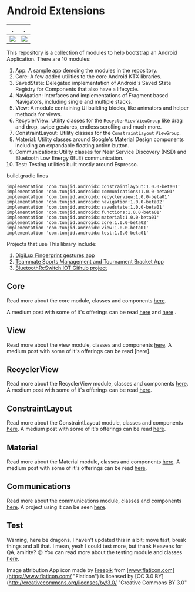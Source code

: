 # Android Extensions


.             |  .
:-------------------------:|:-------------------------:
![](https://cdn-images-1.medium.com/max/1600/1*sxTblN6YkLnGSoNjuEfGaw.gif)  |  ![](https://cdn-images-1.medium.com/max/1600/1*5tbALvA4vm5S00g7TMsQ6A.gif)

This repository is a collection of modules to help bootstrap an Android Application.
There are 10 modules:

1. App: A sample app demoing the modules in the repository. 
2. Core: A few added utilities to the core Android KTX libraries.
3. SavedState: Delegated implementation of Android's Saved State Registry for Components that also have a lifecycle.
4. Navigation: Interfaces and implementations of Fragment based Navigators, including single and multiple stacks.
5. View: A module containing UI building blocks, like animators and helper methods for views.
6. RecyclerView: Utility classes for the ```RecyclerView``` ```ViewGroup``` like drag and drop, swipe gestures, endless scrolling and much more.
7. ConstraintLayout: Utility classes for the ```ConstraintLayout``` ```ViewGroup```.
8. Material: Utility classes around Google's Material Design components including an expandable floating action button.
9. Communications: Utility classes for Near Service Discovery (NSD) and Bluetooth Low Energy (BLE) communication.
10. Test: Testing utilities built mostly around Espresso.

build.gradle lines

    implementation 'com.tunjid.androidx:constraintlayout:1.0.0-beta01'
    implementation 'com.tunjid.androidx:communications:1.0.0-beta01'
    implementation 'com.tunjid.androidx:recyclerview:1.0.0-beta01'
    implementation 'com.tunjid.androidx:navigation:1.0.0-beta02'
    implementation 'com.tunjid.androidx:savedstate:1.0.0-beta01'
    implementation 'com.tunjid.androidx:functions:1.0.0-beta01'
    implementation 'com.tunjid.androidx:material:1.0.0-beta01'
    implementation 'com.tunjid.androidx:core:1.0.0-beta02'
    implementation 'com.tunjid.androidx:view:1.0.0-beta01'
    implementation 'com.tunjid.androidx:test:1.0.0-beta01'

Projects that use This library include:

1. [DigiLux Fingerprint gestures app](https://play.google.com/store/apps/details?id=com.tunjid.fingergestures)
2. [Teammate Sports Management and Tournament Bracket App](https://play.google.com/store/apps/details?id=com.mainstreetcode.teammate)
3. [BluetoothRcSwitch IOT Github project](https://github.com/tunjid/BluetoothRcSwitch)

## Core
Read more about the core module, classes and components [here](https://github.com/tunjid/Android-Extensions/blob/master/core/README.md).

A medium post with some of it's offerings can be read [here](https://medium.com/@Tunji_D/i-want-it-all-owning-the-system-window-and-consuming-insets-718b7e19960)
                                                             and [here](https://medium.com/@Tunji_D/concatenating-arbitrary-text-spans-in-android-90305ebb8e9b) .

## View
Read more about the view module, classes and components [here](https://github.com/tunjid/Android-Extensions/blob/master/view/README.md).
A medium post with some of it's offerings can be read [here].

## RecyclerView
Read more about the RecyclerView module, classes and components [here](https://github.com/tunjid/Android-Extensions/blob/master/recyclerview/README.md).
A medium post with some of it's offerings can be read [here](https://medium.com/@Tunji_D/composing-attributes-of-a-dynamic-recyclerview-with-functions-300064990bd4).

## ConstraintLayout
Read more about the ConstraintLayout module, classes and components [here](https://github.com/tunjid/Android-Extensions/blob/master/constraintlayout/README.md).
A medium post with some of it's offerings can be read [here](https://proandroiddev.com/sliding-along-composing-a-dynamic-reusable-viewpager-indicator-animator-f7c46d559a21).

## Material
Read more about the Material module, classes and components [here](https://github.com/tunjid/Android-Extensions/blob/master/material/README.md).
A medium post with some of it's offerings can be read [here](https://proandroiddev.com/creating-an-expandable-floating-action-button-in-android-6626b968559e).

## Communications
Read more about the communications module, classes and components [here](https://github.com/tunjid/Android-Extensions/blob/master/communications/README.md).
A project using it can be seen [here](https://github.com/tunjid/BluetoothRcSwitch).

## Test
Warning, here be dragons, I haven't updated this in a bit; move fast, break things and all that.
I mean, yeah I could test more, but thank Heavens for QA, amirite? 🙃
You can read more about the testing module and classes [here](https://github.com/tunjid/Android-Extensions/blob/master/test/README.md).

Image attribution
App icon made by [Freepik](https://www.freepik.com/?__hstc=57440181.7a5d7d3cc018b38de5851a6c095932c9.1558869007278.1558869007278.1558869007278.1&__hssc=57440181.5.1558869007279&__hsfp=1983466168 "Freepik") from [www.flaticon.com](https://www.flaticon.com/ "Flaticon") is licensed by [CC 3.0 BY](http://creativecommons.org/licenses/by/3.0/ "Creative Commons BY 3.0"
